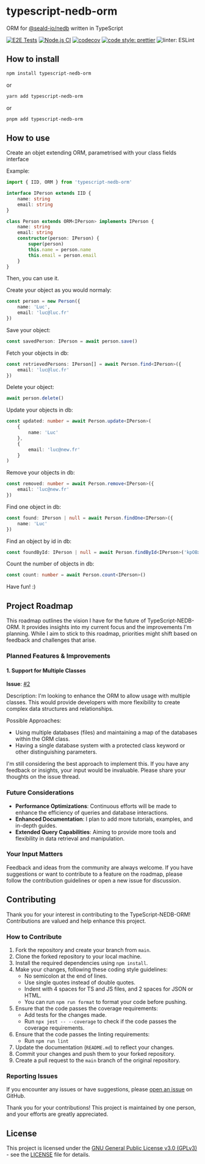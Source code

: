 # typescript-nedb-orm

ORM for [@seald-io/nedb](https://github.com/seald/nedb) written in TypeScript

[![E2E Tests](https://github.com/levg34/typescript-nedb-orm/actions/workflows/e2e-tests.yml/badge.svg)](https://github.com/levg34/typescript-nedb-orm/actions/workflows/e2e-tests.yml)
[![Node.js CI](https://github.com/levg34/typescript-nedb-orm/actions/workflows/node.js.yml/badge.svg)](https://github.com/levg34/typescript-nedb-orm/actions/workflows/node.js.yml)
[![codecov](https://codecov.io/gh/levg34/typescript-nedb-orm/graph/badge.svg?token=MDFK0S9ZBB)](https://codecov.io/gh/levg34/typescript-nedb-orm)
[![code style: prettier](https://img.shields.io/badge/code_style-prettier-ff69b4.svg?style=flat-square)](https://github.com/prettier/prettier)
![linter: ESLint](https://img.shields.io/badge/linter-ESLint-purple?logo=ESLint)

## How to install

```bash
npm install typescript-nedb-orm
```

or

```bash
yarn add typescript-nedb-orm
```

or

```bash
pnpm add typescript-nedb-orm
```

## How to use

Create an objet extending ORM, parametrised with your class fields interface

Example:

```typescript
import { IID, ORM } from 'typescript-nedb-orm'

interface IPerson extends IID {
    name: string
    email: string
}

class Person extends ORM<IPerson> implements IPerson {
    name: string
    email: string
    constructor(person: IPerson) {
        super(person)
        this.name = person.name
        this.email = person.email
    }
}
```

Then, you can use it.

Create your object as you would normaly:

```typescript
const person = new Person({
    name: 'Luc',
    email: 'luc@luc.fr'
})
```

Save your object:

```typescript
const savedPerson: IPerson = await person.save()
```

Fetch your objects in db:

```typescript
const retrievedPersons: IPerson[] = await Person.find<IPerson>({
    email: 'luc@luc.fr'
})
```

Delete your object:

```typescript
await person.delete()
```

Update your objects in db:

```typescript
const updated: number = await Person.update<IPerson>(
    {
        name: 'Luc'
    },
    {
        email: 'luc@new.fr'
    }
)
```

Remove your objects in db:

```typescript
const removed: number = await Person.remove<IPerson>({
    email: 'luc@new.fr'
})
```

Find one object in db:

```typescript
const found: IPerson | null = await Person.findOne<IPerson>({
    name: 'Luc'
})
```

Find an object by id in db:

```typescript
const foundById: IPerson | null = await Person.findById<IPerson>('kpOBxczJlr2R5S68')
```

Count the number of objects in db:

```typescript
const count: number = await Person.count<IPerson>()
```

Have fun! :)

## Project Roadmap

This roadmap outlines the vision I have for the future of TypeScript-NEDB-ORM. It provides insights into my current focus and the improvements I'm planning. While I aim to stick to this roadmap, priorities might shift based on feedback and challenges that arise.

### Planned Features & Improvements

#### 1. **Support for Multiple Classes**

**Issue**: [#2](https://github.com/levg34/typescript-nedb-orm/issues/2)

Description: I'm looking to enhance the ORM to allow usage with multiple classes. This would provide developers with more flexibility to create complex data structures and relationships.

Possible Approaches:

-   Using multiple databases (files) and maintaining a map of the databases within the ORM class.
-   Having a single database system with a protected class keyword or other distinguishing parameters.

I'm still considering the best approach to implement this. If you have any feedback or insights, your input would be invaluable. Please share your thoughts on the issue thread.

### Future Considerations

-   **Performance Optimizations**: Continuous efforts will be made to enhance the efficiency of queries and database interactions.
-   **Enhanced Documentation**: I plan to add more tutorials, examples, and in-depth guides.
-   **Extended Query Capabilities**: Aiming to provide more tools and flexibility in data retrieval and manipulation.

### Your Input Matters

Feedback and ideas from the community are always welcome. If you have suggestions or want to contribute to a feature on the roadmap, please follow the contribution guidelines or open a new issue for discussion.

## Contributing

Thank you for your interest in contributing to the TypeScript-NEDB-ORM! Contributions are valued and help enhance this project.

### How to Contribute

1. Fork the repository and create your branch from `main`.
2. Clone the forked repository to your local machine.
3. Install the required dependencies using `npm install`.
4. Make your changes, following these coding style guidelines:
    - No semicolon at the end of lines.
    - Use single quotes instead of double quotes.
    - Indent with 4 spaces for TS and JS files, and 2 spaces for JSON or HTML.
    - You can run `npm run format` to format your code before pushing.
5. Ensure that the code passes the coverage requirements:
    - Add tests for the changes made.
    - Run `npx jest -- --coverage` to check if the code passes the coverage requirements.
6. Ensure that the code passes the linting requirements:
    - Run `npm run lint`
7. Update the documentation (`README.md`) to reflect your changes.
8. Commit your changes and push them to your forked repository.
9. Create a pull request to the `main` branch of the original repository.

### Reporting Issues

If you encounter any issues or have suggestions, please [open an issue](https://github.com/levg34/typescript-nedb-orm/issues) on GitHub.

Thank you for your contributions! This project is maintained by one person, and your efforts are greatly appreciated.

## License

This project is licensed under the [GNU General Public License v3.0 (GPLv3)](https://www.gnu.org/licenses/gpl-3.0.en.html) - see the [LICENSE](LICENSE) file for details.

